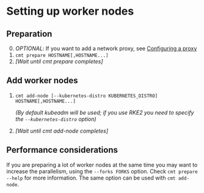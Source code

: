 # Setting up worker nodes

## Preparation

0. _OPTIONAL_: If you want to add a network proxy,
   see [Configuring a proxy](Configuration.md#configuring-a-proxy)
1. `cmt prepare HOSTNAME[,HOSTNAME...]`
2. _[Wait until cmt prepare completes]_

## Add worker nodes
1. `cmt add-node [--kubernetes-distro KUBERNETES_DISTRO] HOSTNAME[,HOSTNAME...]`

   _(By default kubeadm will be used; if you use RKE2 you need to specify the `--kubernetes-distro` option)_

2. _[Wait until cmt add-node completes]_

## Performance considerations

If you are preparing a lot of worker nodes at the same time you may want to increase the parallelism,
using the `--forks FORKS` option. Check `cmt prepare --help` for more information.
The same option can be used with `cmt add-node`.
